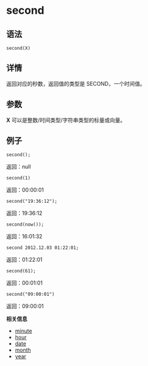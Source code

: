 # second

## 语法

`second(X)`

## 详情

返回对应的秒数，返回值的类型是 SECOND，一个时间值。

## 参数

**X** 可以是整数/时间类型/字符串类型的标量或向量。

## 例子

```
second();
```

返回：null

```
second(1)
```

返回：00:00:01

```
second("19:36:12");
```

返回：19:36:12

```
second(now());
```

返回：16:01:32

```
second 2012.12.03 01:22:01;
```

返回：01:22:01

```
second(61);
```

返回：00:01:01

```
second("09:00:01")
```

返回：09:00:01

**相关信息**

* [minute](../m/minute.html "minute")
* [hour](../h/hour.html "hour")
* [date](../d/date.html "date")
* [month](../m/month.html "month")
* [year](../y/year.html "year")

